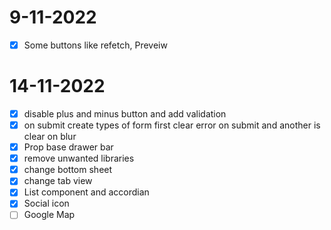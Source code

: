 # 9-11-2022

- [X] Some buttons like refetch, Preveiw

# 14-11-2022

- [X] disable plus and minus button and add validation
- [X] on submit create types of form first clear error on submit and another is clear on blur
- [X] Prop base drawer bar
- [X] remove unwanted libraries
- [X] change bottom sheet
- [X] change tab view
- [X] List component and accordian
- [X] Social icon
- [ ] Google Map